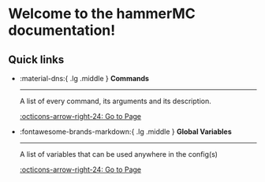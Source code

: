# Welcome to the hammerMC documentation!



## Quick links
<div class="grid cards" markdown>

-   :material-dns:{ .lg .middle } __Commands__

    ---

    A list of every command, its arguments and its description.

    [:octicons-arrow-right-24: Go to Page](commands.md)

-   :fontawesome-brands-markdown:{ .lg .middle } __Global Variables__

    ---

    A list of variables that can be used anywhere in the config(s)

    [:octicons-arrow-right-24: Go to Page](config/variables.md)
</div>
